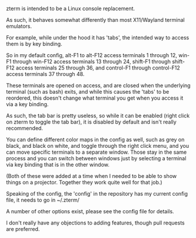 zterm is intended to be a Linux console replacement.

As such, it behaves somewhat differently than most X11/Wayland terminal emulators.

For example, while under the hood it has 'tabs', the intended way to access them is by key binding.

So in my default config, alt-F1 to alt-F12 access terminals 1 through 12, win-F1 through win-F12 access terminals 13 through 24, shift-F1 through shift-F12 access terminals 25 through 36, and control-F1 through control-F12 access terminals 37 through 48.

These terminals are opened on access, and are closed when the underlying terminal (such as bash) exits, and while this causes the 'tabs' to be reordered, this doesn't change what terminal you get when you access it via a key binding.

As such, the tab bar is pretty useless, so while it can be enabled (right click on zterm to toggle the tab bar), it is disabled by default and isn't really recommended.

You can define different color maps in the config as well, such as grey on black, and black on white, and toggle through the right click menu, and you can move specific terminals to a separate window.  Those stay in the same process and you can switch between windows just by selecting a terminal via key binding that is in the other window.

(Both of these were added at a time when I needed to be able to show things on a projector.  Together they work quite well for that job.)

Speaking of the config, the 'config' in the repository has my current config file, it needs to go in ~/.zterm/

A number of other options exist, please see the config file for details.

I don't really have any objections to adding features, though pull requests are preferred.
